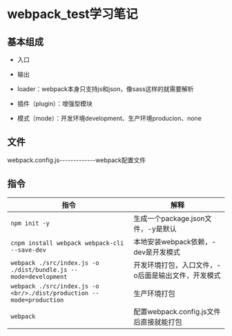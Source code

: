 # webpack_test学习笔记

## 基本组成

* 入口

* 输出

* loader：webpack本身只支持js和json，像sass这样的就需要解析

* 插件（plugin）：增强型模块
* 模式（mode）：开发环境development、生产环境producion、none

## 文件

webpack.config.js-------------webpack配置文件

## 指令

| 指令                                                         | 解释                                               |
| ------------------------------------------------------------ | -------------------------------------------------- |
| `npm init -y`                                                | 生成一个package.json文件，-y是默认                 |
| `cnpm install webpack webpack-cli --save-dev`                | 本地安装webpack依赖，-dev是开发模式                |
| `webpack ./src/index.js -o ./dist/bundle.js --mode=development` | 开发环境打包，入口文件，-o后面是输出文件，开发模式 |
| `webpack ./src/index.js -o <br/>./dist/production --mode=production` | 生产环境打包                                       |
| `webpack`                                                    | 配置webpack.config.js文件后直接就能打包            |
